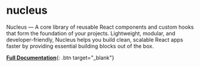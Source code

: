 # nucleus
Nucleus — A core library of reusable React components and custom hooks that form the foundation of your projects. Lightweight, modular, and developer-friendly, Nucleus helps you build clean, scalable React apps faster by providing essential building blocks out of the box.

[**Full Documentation**](https://dosullivan557.github.io/nucleus/){: .btn target="_blank"}